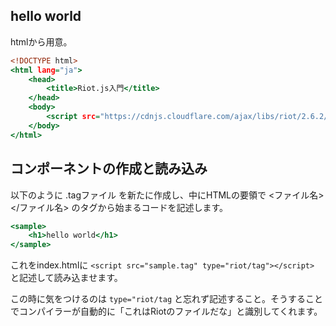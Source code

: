 ## hello world
htmlから用意。

```.html
<!DOCTYPE html>
<html lang="ja">
    <head>
        <title>Riot.js入門</title>
    </head>
    <body>
        <script src="https://cdnjs.cloudflare.com/ajax/libs/riot/2.6.2/riot+compiler.min.js"></script>
    </body>
</html>
```

## コンポーネントの作成と読み込み
以下のように .tagファイル を新たに作成し、中にHTMLの要領で <ファイル名></ファイル名> のタグから始まるコードを記述します。

```.html
<sample>
    <h1>hello world</h1>
</sample>
```
これをindex.htmlに `<script src="sample.tag" type="riot/tag"></script>` と記述して読み込ませます。

この時に気をつけるのは `type="riot/tag` と忘れず記述すること。そうすることでコンパイラーが自動的に「これはRiotのファイルだな」と識別してくれます。
